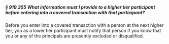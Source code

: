 ##### § 919.355 What information must I provide to a higher tier participant before entering into a covered transaction with that participant? #####

Before you enter into a covered transaction with a person at the next higher tier, you as a lower tier participant must notify that person if you know that you or any of the principals are presently excluded or disqualified.